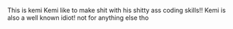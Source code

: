 This is kemi
Kemi like to make shit with his shitty ass coding skills!!
Kemi is also a well known idiot!
not for anything else tho
